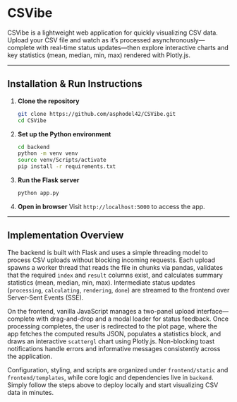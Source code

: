 # CSVibe

CSVibe is a lightweight web application for quickly visualizing CSV data. Upload your CSV file and watch as it’s processed asynchronously—complete with real-time status updates—then explore interactive charts and key statistics (mean, median, min, max) rendered with Plotly.js.

---

## Installation & Run Instructions

1. **Clone the repository**

   ```bash
   git clone https://github.com/asphodel42/CSVibe.git
   cd CSVibe
   ```

2. **Set up the Python environment**

   ```bash
   cd backend
   python -m venv venv
   source venv/Scripts/activate
   pip install -r requirements.txt
   ```

3. **Run the Flask server**

   ```bash
   python app.py
   ```

4. **Open in browser**
   Visit `http://localhost:5000` to access the app.

---

## Implementation Overview

The backend is built with Flask and uses a simple threading model to process CSV uploads without blocking incoming requests. Each upload spawns a worker thread that reads the file in chunks via pandas, validates that the required `index` and `result` columns exist, and calculates summary statistics (mean, median, min, max). Intermediate status updates (`processing`, `calculating`, `rendering`, `done`) are streamed to the frontend over Server-Sent Events (SSE).

On the frontend, vanilla JavaScript manages a two-panel upload interface—complete with drag-and-drop and a modal loader for status feedback. Once processing completes, the user is redirected to the plot page, where the app fetches the computed results JSON, populates a statistics block, and draws an interactive `scattergl` chart using Plotly.js. Non-blocking toast notifications handle errors and informative messages consistently across the application.

Configuration, styling, and scripts are organized under `frontend/static` and `frontend/templates`, while core logic and dependencies live in `backend`. Simply follow the steps above to deploy locally and start visualizing CSV data in minutes.
